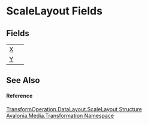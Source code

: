 # ScaleLayout Fields




## Fields
<table>
<tr>
<td><a href="F_Avalonia_Media_Transformation_TransformOperation_DataLayout_ScaleLayout_X">X</a></td>
<td> </td>
</tr>
<tr>
<td><a href="F_Avalonia_Media_Transformation_TransformOperation_DataLayout_ScaleLayout_Y">Y</a></td>
<td> </td>
</tr>
</table>

## See Also


#### Reference
<a href="T_Avalonia_Media_Transformation_TransformOperation_DataLayout_ScaleLayout">TransformOperation.DataLayout.ScaleLayout Structure</a>  
<a href="N_Avalonia_Media_Transformation">Avalonia.Media.Transformation Namespace</a>  
